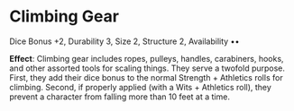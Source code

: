 # Climbing Gear
Dice Bonus +2, Durability 3, Size 2, Structure 2, Availability ••

**Effect**: Climbing gear includes ropes, pulleys, handles,
carabiners, hooks, and other assorted tools for scaling things.
They serve a twofold purpose. First, they add their dice bonus
to the normal Strength + Athletics rolls for climbing. Second,
if properly applied (with a Wits + Athletics roll), they prevent
a character from falling more than 10 feet at a time. 
